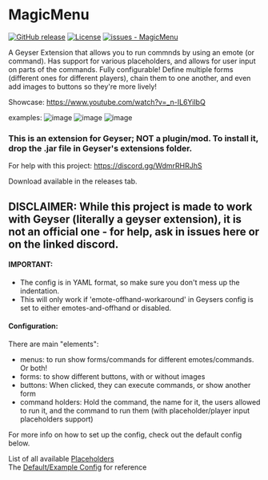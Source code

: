 # MagicMenu

[![GitHub release](https://img.shields.io/github/release/onebeastchris/MagicMenu?include_prereleases=&sort=semver&color=yellowgreen)](https://github.com/onebeastchris/MagicMenu/releases/)
[![License](https://img.shields.io/badge/License-MIT-yellowgreen)](https://github.com/onebeastchris/MagicMenu/blob/main/LICENSE)
[![issues - MagicMenu](https://img.shields.io/github/issues/onebeastchris/MagicMenu)](https://github.com/onebeastchris/MagicMenu/issues)

A Geyser Extension that allows you to run commnds by using an emote (or command). Has support for various placeholders, and allows for user input on parts of the commands. 
Fully configurable! Define multiple forms (different ones for different players), chain them to one another, and even add images to buttons so they're more lively!

Showcase: 
https://www.youtube.com/watch?v=_n-IL6YiIbQ

examples:
![image](https://github.com/onebeastchris/MagicMenu/assets/105284508/adda4857-afce-40ff-9729-6758dcb736a3)
![image](https://github.com/onebeastchris/MagicMenu/assets/105284508/98edc067-bf27-4d7e-bccb-7938302485aa)
![image](https://github.com/onebeastchris/MagicMenu/assets/105284508/f06621ff-23be-4e8d-8444-7f64de77b7ad)

### This is an extension for Geyser; NOT a plugin/mod. To install it, drop the .jar file in Geyser's extensions folder.

For help with this project: https://discord.gg/WdmrRHRJhS

Download available in the releases tab.

## DISCLAIMER: While this project is made to work with Geyser (literally a geyser extension), it is not an official one - for help, ask in issues here or on the linked discord.

#### IMPORTANT:
- The config is in YAML format, so make sure you don't mess up the indentation.
- This will only work if 'emote-offhand-workaround' in Geysers config is set to either emotes-and-offhand or disabled.

#### Configuration:
There are main "elements":
- menus: to run show forms/commands for different emotes/commands. Or both!
- forms: to show different buttons, with or without images
- buttons: When clicked, they can execute commands, or show another form
- command holders: Hold the command, the name for it, the users allowed to run it, and the command to run them (with placeholder/player input placeholders support)

For more info on how to set up the config, check out the default config below.

List of all available [Placeholders](https://github.com/onebeastchris/MagicMenu/blob/master/setup.md) <br>
The [Default/Example Config](https://github.com/onebeastchris/MagicMenu/blob/master/src/main/resources/config.yml) for reference
